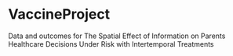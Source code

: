 # VaccineProject
Data and outcomes for The Spatial Effect of Information on Parents Healthcare Decisions Under Risk with Intertemporal Treatments
